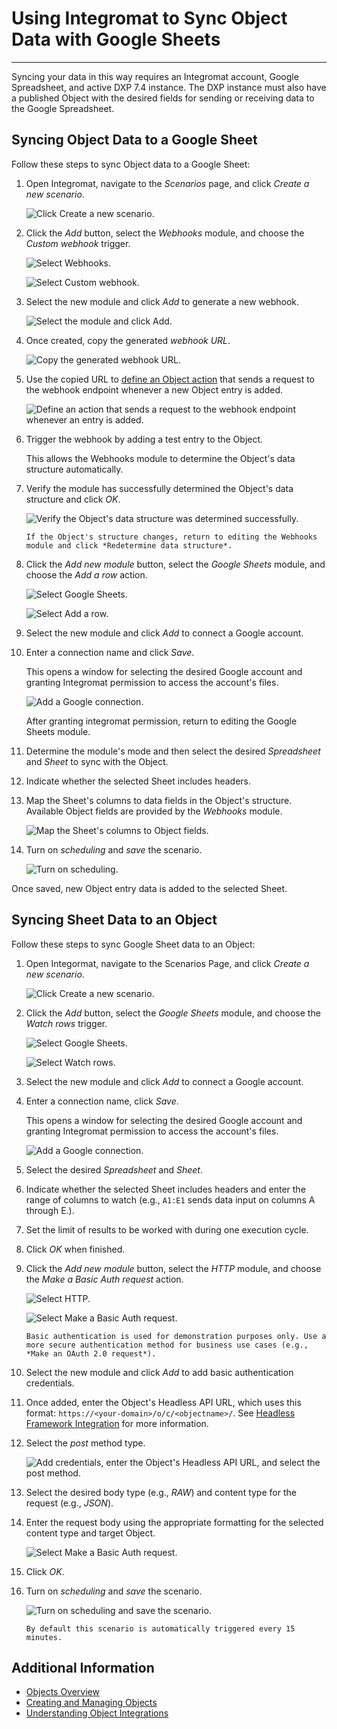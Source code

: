 # Using Integromat to Sync Object Data with Google Sheets

________

Syncing your data in this way requires an Integromat account, Google Spreadsheet, and active DXP 7.4 instance. The DXP instance must also have a published Object with the desired fields for sending or receiving data to the Google Spreadsheet.

<!-- The following examples __... -->

## Syncing Object Data to a Google Sheet

Follow these steps to sync Object data to a Google Sheet:

1. Open Integromat, navigate to the *Scenarios* page, and click *Create a new scenario*.

   ![Click Create a new scenario.](./using-integromat-to-sync-object-data-with-google-sheets/images/01.png)

1. Click the *Add* button, select the *Webhooks* module, and choose the *Custom webhook* trigger. <!--This runs the scenario when the webhook receives data.-->

   ![Select Webhooks.](./using-integromat-to-sync-object-data-with-google-sheets/images/02.png)

   ![Select Custom webhook.](./using-integromat-to-sync-object-data-with-google-sheets/images/03.png)

1. Select the new module and click *Add* to generate a new webhook.

   ![Select the module and click Add.](./using-integromat-to-sync-object-data-with-google-sheets/images/04.png)

1. Once created, copy the generated *webhook URL*.

   ![Copy the generated webhook URL.](./using-integromat-to-sync-object-data-with-google-sheets/images/05.png)

1. Use the copied URL to [define an Object action](../creating-and-managing-objects/defining-object-actions.md) that sends a request to the webhook endpoint whenever a new Object entry is added.

   ![Define an action that sends a request to the webhook endpoint whenever an entry is added.](./using-integromat-to-sync-object-data-with-google-sheets/images/06.png)

1. Trigger the webhook by adding a test entry to the Object.

   This allows the Webhooks module to determine the Object's data structure automatically.

1. Verify the module has successfully determined the Object's data structure and click *OK*.

   ![Verify the Object's data structure was determined successfully.](./using-integromat-to-sync-object-data-with-google-sheets/images/07.png)

   ```{note}
   If the Object's structure changes, return to editing the Webhooks module and click *Redetermine data structure*.
   ```

1. Click the *Add new module* button, select the *Google Sheets* module, and choose the *Add a row* action.

   ![Select Google Sheets.](./using-integromat-to-sync-object-data-with-google-sheets/images/08.png)

   ![Select Add a row.](./using-integromat-to-sync-object-data-with-google-sheets/images/09.png)

1. Select the new module and click *Add* to connect a Google account.

1. Enter a connection name and click *Save*.

   This opens a window for selecting the desired Google account and granting Integromat permission to access the account's files.

   ![Add a Google connection.](./using-integromat-to-sync-object-data-with-google-sheets/images/10.png)

   After granting integromat permission, return to editing the Google Sheets module.

1. Determine the module's mode and then select the desired *Spreadsheet* and *Sheet* to sync with the Object.

1. Indicate whether the selected Sheet includes headers.

1. Map the Sheet's columns to data fields in the Object's structure. Available Object fields are provided by the *Webhooks* module.

   ![Map the Sheet's columns to Object fields.](./using-integromat-to-sync-object-data-with-google-sheets/images/11.png)

1. Turn on *scheduling* and *save* the scenario.

   ![Turn on scheduling.](./using-integromat-to-sync-object-data-with-google-sheets/images/12.png)

Once saved, new Object entry data is added to the selected Sheet.

## Syncing Sheet Data to an Object

Follow these steps to sync Google Sheet data to an Object:

1. Open Integormat, navigate to the Scenarios Page, and click *Create a new scenario*.

   ![Click Create a new scenario.](./using-integromat-to-sync-object-data-with-google-sheets/images/13.png)

1. Click the *Add* button, select the *Google Sheets* module, and choose the *Watch rows* trigger. <!--This sets the module to watch for new rows in a Sheet.-->

   ![Select Google Sheets.](./using-integromat-to-sync-object-data-with-google-sheets/images/14.png)

   ![Select Watch rows.](./using-integromat-to-sync-object-data-with-google-sheets/images/15.png)

1. Select the new module and click *Add* to connect a Google account.

1. Enter a connection name, click *Save*.

   This opens a window for selecting the desired Google account and granting Integromat permission to access the account's files.

   ![Add a Google connection.](./using-integromat-to-sync-object-data-with-google-sheets/images/16.png)

1. Select the desired *Spreadsheet* and *Sheet*.

1. Indicate whether the selected Sheet includes headers and enter the range of columns to watch (e.g., `A1:E1` sends data input on columns A through E.).

1. Set the limit of results to be worked with during one execution cycle.

1. Click *OK* when finished.<!--prompted to determine when to start...-->

1. Click the *Add new module* button, select the *HTTP* module, and choose the *Make a Basic Auth request* action.

   ![Select HTTP.](./using-integromat-to-sync-object-data-with-google-sheets/images/17.png)

   ![Select Make a Basic Auth request.](./using-integromat-to-sync-object-data-with-google-sheets/images/18.png)

   ```{important}
   Basic authentication is used for demonstration purposes only. Use a more secure authentication method for business use cases (e.g., *Make an OAuth 2.0 request*).
   ```

1. Select the new module and click *Add* to add basic authentication credentials.

1. Once added, enter the Object's Headless API URL, which uses this format: `https://<your-domain>/o/c/<objectname>/`. See [Headless Framework Integration](../understanding-object-integrations/headless-framework-integration.md) for more information.

1. Select the *post* method type.

   ![Add credentials, enter the Object's Headless API URL, and select the post method.](./using-integromat-to-sync-object-data-with-google-sheets/images/19.png)

1. Select the desired body type (e.g., *RAW*) and content type for the request (e.g., *JSON*).

1. Enter the request body using the appropriate formatting for the selected content type and target Object.

   ![Select Make a Basic Auth request.](./using-integromat-to-sync-object-data-with-google-sheets/images/20.png)

1. Click *OK*.

1. Turn on *scheduling* and *save* the scenario.

   ![Turn on scheduling and save the scenario.](./using-integromat-to-sync-object-data-with-google-sheets/images/21.png)

   ```{note}
   By default this scenario is automatically triggered every 15 minutes. 
   ```

## Additional Information

* [Objects Overview](../../objects.md)
* [Creating and Managing Objects](../creating-and-managing-objects.md)
* [Understanding Object Integrations](../understanding-object-integrations.md)
